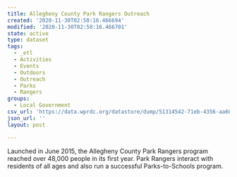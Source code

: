 ```yaml
---
title: Allegheny County Park Rangers Outreach
created: '2020-11-30T02:50:16.466694'
modified: '2020-11-30T02:50:16.466701'
state: active
type: dataset
tags:
  - _etl
  - Activities
  - Events
  - Outdoors
  - Outreach
  - Parks
  - Rangers
groups:
  - Local Government
csv_url: 'https://data.wprdc.org/datastore/dump/51314542-71eb-4356-aa60-09b76425af67'
json_url: ''
layout: post

---
```

Launched in June 2015, the Allegheny County Park Rangers program reached over 48,000 people in its first year. Park Rangers interact with residents of all ages and also run a successful Parks-to-Schools program.
